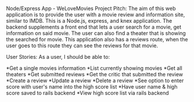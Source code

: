 Node/Express App - WeLoveMovies
Project Pitch:
The aim of this web application is to provide the user with a movie review and information site, similar to IMDB.
This is a Node.js, express, and knex application. The backend supplements a front end that lets a user search for a movie, get information on said movie.
The user can also find a theater that is showing the searched for movie. This application also has a reviews route,
when the user goes to this route they can see the reviews for that movie.


User Stories:
As a user, I should be able to:

*Get a single movies information
*List currently showing movies
*Get all theaters
*Get submitted reviews
*Get the critic that submitted the review
*Create a review
*Update a review
*Delete a review
*See option to enter score with user's name into the high score list
*Have user name & high score saved to rails backend
*View high score list via rails backend
